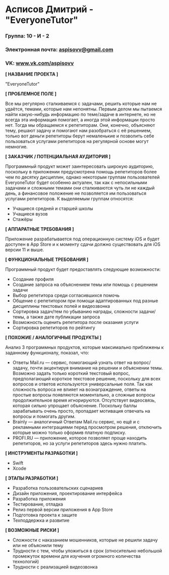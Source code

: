 # Асписов Дмитрий - "EveryoneTutor"

### Группа: 10 - И - 2
### Электронная почта: aspisovv@gmail.com
### VK: www.vk.com/aspisovv


**[ НАЗВАНИЕ ПРОЕКТА ]**

"EveryoneTutor"

**[ ПРОБЛЕМНОЕ ПОЛЕ ]**

Все мы регулярно сталкиваемся с задачами, решить которые нам не удаётся, темами, которые нам непонятны. Первым делом мы пытаемся найти какую-нибудь информацию по теме/задаче в интернете, но не всегда эта информация помогает, а иногда этой информации просто нет. Тогда мы обращаемся к репетиторам. Они, конечно, объясняют тему, решают задачу и помогают нам разобраться с её решением, только вот деньги репетиторы берут немаленькие и позволить себе пользоваться услугами репетиторов на регулярной основе могут немногие.

**[ ЗАКАЗЧИК / ПОТЕНЦИАЛЬНАЯ АУДИТОРИЯ ]**

Программный продукт может заинтересовать широкую аудиторию, поскольку в приложении предусмотрена помощь репетиторов более чем по десятку дисциплин, однако некоторым группам пользователей EveryoneTutor будет особенно актуален, так как с непосильными задачами и сложными темами они сталкиваются чуть ли не каждый день, а финансовое положение не позволяется им пользоваться услугами репетиторов. К выделяемым группам относятся:
* Учащиеся средней и старшей школы
* Учащиеся вузов
* Стажёры

**[ АППАРАТНЫЕ ТРЕБОВАНИЯ ]** 

Приложение разрабатывается под операционную систему iOS и будет доступен в App Store и к моменту сдачи должно существовать для iOS версии 11 и выше.

**[ ФУНКЦИОНАЛЬНЫЕ ТРЕБОВАНИЯ ]**

Программный продукт будет предоставлять следующие возможности:
* Создание профиля
* Создание запроса на объяснением темы или помощь с решением задачи
* Выбор репетитора среди согласившихся помочь
* Общение с репетитором при помощи адаптированных под разные дисциплины текстовых полей и видеозвонка
* Сортировка задач/тем по убыванию награды, сложности задачи/темы, а также дате публикации запроса
* Возможность оценить репетитора после оказания услуги
* Сортировка репетиторов по рейтингу

**[ ПОХОЖИЕ / АНАЛОГИЧНЫЕ ПРОДУКТЫ ]**

Анализ 3 программных продуктов, которые максимально приближены к заданному функционалу, показал, что:

* Ответы Mail.ru — сервис, помогающий узнать ответ на вопрос/задачу, почти акцентируя внимание на решении и объяснении темы. Возможно задать только короткий текстовый вопрос, предполагающий короткое текстовое решение, поскольку для всех вопросов и ответов используются универсальные поля. Так как сложность вопроса не влияет на вознаграждение, ответы на простые вопросы появляются моментально, а сложные вопросы продолжительное время игнорируются. Отсутствует видеосвязь, которая сильно упрощает объяснение. Поскольку баллы зарабатывать очень просто, пропадает мотивация отвечать на вопросы и помогать другим. 
* Brainly — аналогичный Ответам Mail.ru сервис, но ещё и с рекламными интеграциями перед просмотром решения, отключить которые можно только оформив платную подписку.
*  PROFI.RU — приложение, которое позволяет проще находить репетиторов, но за услуги репетиторов здесь нужно платить.

**[ ИНСТРУМЕНТЫ РАЗРАБОТКИ ]**

* Swift 
* Xcode 

**[ ЭТАПЫ РАЗРАБОТКИ ]**

* Разработка пользовательских сценариев
* Дизайн приложения, проектирование интерфейса
* Разработка приложения
* Тестирование, отладка
* Релиз первой версии приложения в App Store 
* Подготовка проекта к защите 
* Техподдержка и развитие 

**[ ВОЗМОЖНЫЕ РИСКИ ]**

* Сложности с наказанием мошенников, которые не решили задачу или не объяснили тему
* Трудности с тем, чтобы уложиться в срок (относительно небольшой промежуток времени для изучения огромного количества технологий)
* Трудности с реализацией видеозвонка
